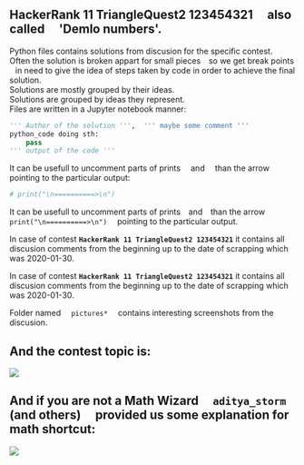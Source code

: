 ## HackerRank 11 TriangleQuest2 123454321 ⠀ also called ⠀ 'Demlo numbers'.
Python files contains solutions from discusion for the specific contest.<br>  Often the solution is broken appart for small pieces ⠀so we get break points ⠀in need to give the idea of steps taken by code in order to achieve the final solution.<br> Solutions are mostly grouped by their ideas. <br> Solutions are grouped by ideas they represent. <br>  Files are written in a Jupyter notebook manner:
``` python
''' Author of the solution ''',  ''' maybe some comment '''
python_code doing sth:
    pass
''' output of the code '''
```

It can be usefull to uncomment parts of prints ⠀ and ⠀ than the arrow pointing to the particular output:
``` python 
# print("\n==========>\n")
```




It can be usefull to uncomment parts of prints ⠀and ⠀than the arrow ⠀ ` print("\n==========>\n") ` ⠀ pointing to the particular output.

In case of contest **` HackerRank 11 TriangleQuest2 123454321 `**  it contains all discusion comments from the beginning up to the date of scrapping  which was 2020-01-30.

In case of contest **` HackerRank 11 TriangleQuest2 123454321 `**  it contains all discusion comments from the beginning up to the date of scrapping  which was 2020-01-30.

Folder named ⠀ ` pictures* ` ⠀ contains interesting screenshots from the discusion.


## And the contest topic is:

<img    src="191018pią1432 Triangle Quest 2 _ HackerRank.htm 191018Friday143203 200% .png"   >

## And if you are not a Math Wizard ⠀ ` aditya_storm ` (and others) ⠀ provided us some explanation for math shortcut:

<img    src="191018pią1432 Triangle Quest 2 _ HackerRank.htm 191025Friday011702_www.hackerrank.com_Triangle_Quest_2_Discussions_Python_HackerRank 200% .png"   >